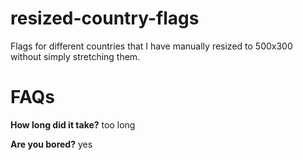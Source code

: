 # resized-country-flags
Flags for different countries that I have manually resized to 500x300 without simply stretching them.

# FAQs
__How long did it take?__
too long

__Are you bored?__
yes
